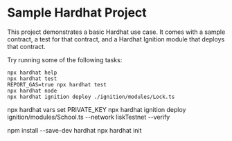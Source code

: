 # Sample Hardhat Project

This project demonstrates a basic Hardhat use case. It comes with a sample contract, a test for that contract, and a Hardhat Ignition module that deploys that contract.

Try running some of the following tasks:

```shell
npx hardhat help
npx hardhat test
REPORT_GAS=true npx hardhat test
npx hardhat node
npx hardhat ignition deploy ./ignition/modules/Lock.ts
```
npx hardhat vars set PRIVATE_KEY
npx hardhat ignition deploy ignition/modules/School.ts --network liskTestnet --verify

npm install --save-dev hardhat
npx hardhat init
